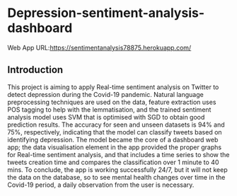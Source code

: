 # Depression-sentiment-analysis-dashboard
Web App URL:https://sentimentanalysis78875.herokuapp.com/
## Introduction
This project is aiming to apply Real-time sentiment analysis on Twitter to detect depression during the Covid-19 pandemic. Natural language preprocessing techniques are used on the data, feature extraction uses POS tagging to help with the lemmatisation, and the trained sentiment analysis model uses SVM that is optimised with SGD to obtain good prediction results. The accuracy for seen and unseen datasets is 94% and 75%, respectively, indicating that the model can classify tweets based on identifying depression. The model became the core of a dashboard web app; the data visualisation element in the app provided the proper graphs for Real-time sentiment analysis, and that includes a time series to show the tweets creation time and compares the classification over 1 minute to 40 mins. To conclude, the app is working successfully 24/7, but it will not keep the data on the database, so to see mental health changes over time in the Covid-19 period, a daily observation from the user is necessary. 
